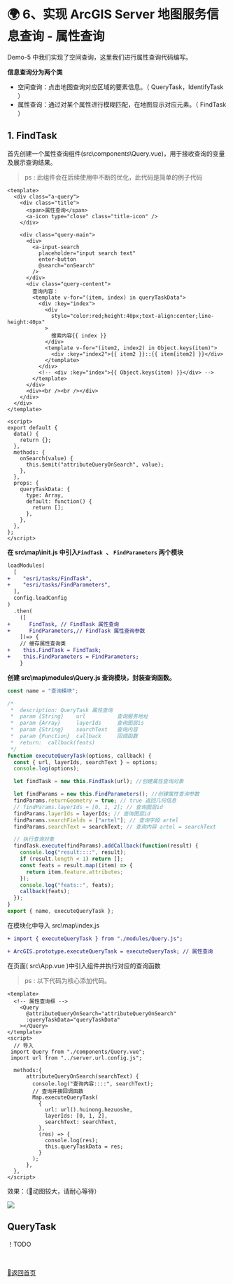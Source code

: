 # 🌍 6、实现 ArcGIS Server 地图服务信息查询 - 属性查询

Demo-5 中我们实现了空间查询，这里我们进行属性查询代码编写。

**信息查询分为两个类**

- 空间查询：点击地图查询对应区域的要素信息。（ QueryTask，IdentifyTask  ）
- 属性查询：通过对某个属性进行模糊匹配，在地图显示对应元素。（ FindTask ）

## 1.   FindTask 

首先创建一个属性查询组件(src\components\Query.vue)，用于接收查询的变量及展示查询结果。

> ps : 此组件会在后续使用中不断的优化，此代码是简单的例子代码

```vue
<template>
  <div class="a-query">
    <div class="title">
      <span>属性查询</span>
      <a-icon type="close" class="title-icon" />
    </div>

    <div class="query-main">
      <div>
        <a-input-search
          placeholder="input search text"
          enter-button
          @search="onSearch"
        />
      </div>
      <div class="query-content">
        查询内容：
        <template v-for="(item, index) in queryTaskData">
          <div :key="index">
            <div
              style="color:red;height:40px;text-align:center;line-height:40px"
            >
              搜索内容{{ index }}
            </div>
            <template v-for="(item2, index2) in Object.keys(item)">
              <div :key="index2">{{ item2 }}::{{ item[item2] }}</div>
            </template>
          </div>
          <!-- <div :key="index">{{ Object.keys(item) }}</div> -->
        </template>
      </div>
      <div><br /><br /></div>
    </div>
  </div>
</template>

<script>
export default {
  data() {
    return {};
  },
  methods: {
    onSearch(value) {
      this.$emit("attributeQueryOnSearch", value);
    },
  },
  props: {
    queryTaskData: {
      type: Array,
      default: function() {
        return [];
      },
    },
  },
};
</script>
```

**在 src\map\init.js 中引入`FindTask `、 `FindParameters` 两个模块**

```diff
loadModules(
  [
+    "esri/tasks/FindTask",
+    "esri/tasks/FindParameters",
  ],
  config.loadConfig
)
  .then(
    ([
+      FindTask, // FindTask 属性查询
+      FindParameters,// FindTask 属性查询参数
    ])=> {
    // 缓存属性查询类
+    this.FindTask = FindTask;
+    this.FindParameters = FindParameters;
    }
```

**创建 src\map\modules\Query.js 查询模块，封装查询函数。**

```javascript
const name = "查询模块";

/*
 *  description: QueryTask 属性查询
 *  param {String}    url          查询服务地址
 *  param {Array}     layerIds     查询图层is
 *  param {String}    searchText   查询内容
 *  param {Function}  callback     回调函数
 *  return:  callback(feats)
 */
function executeQueryTask(options, callback) {
  const { url, layerIds, searchText } = options;
  console.log(options);

  let findTask = new this.FindTask(url); //创建属性查询对象

  let findParams = new this.FindParameters(); //创建属性查询参数
  findParams.returnGeometry = true; // true 返回几何信息
  // findParams.layerIds = [0, 1, 2]; // 查询图层id
  findParams.layerIds = layerIds; // 查询图层id
  findParams.searchFields = ["artel"]; // 查询字段 artel
  findParams.searchText = searchText; // 查询内容 artel = searchText

  // 执行查询对象
  findTask.execute(findParams).addCallback(function(result) {
    console.log("result::::", result);
    if (result.length < 1) return [];
    const feats = result.map((item) => {
      return item.feature.attributes;
    });
    console.log("feats::", feats);
    callback(feats);
  });
}
export { name, executeQueryTask };
```

在模块化中导入 src\map\index.js

```diff
+ import { executeQueryTask } from "./modules/Query.js";

+ ArcGIS.prototype.executeQueryTask = executeQueryTask; // 属性查询
```

在页面( src\App.vue )中引入组件并执行对应的查询函数 

> ps :  以下代码为核心添加代码。

```vue
<template>
  <!-- 属性查询框 -->
    <Query
      @attributeQueryOnSearch="attributeQueryOnSearch"
      :queryTaskData="queryTaskData"
    ></Query>
</template>
<script>
  // 导入
 import Query from "./components/Query.vue";
 import url from "../server.url.config.js";
  
  methods:{
      attributeQueryOnSearch(searchText) {
        console.log("查询内容::::", searchText);
        // 查询并接回调函数
        Map.executeQueryTask(
          {
            url: url().huinong.hezuoshe,
            layerIds: [0, 1, 2],
            searchText: searchText,
          },
          (res) => {
            console.log(res);
            this.queryTaskData = res;
          }
        );
      },
  },
</script>
```

效果：（💛动图较大，请耐心等待）

![](https://luckrain7.github.io/arcgis-api-for-javascript-vue/Demo-6/FindTask.gif)

## QueryTask

！TODO

<br>

[🚀返回首页](https://github.com/LuckRain7/arcgis-api-for-javascript-vue)

